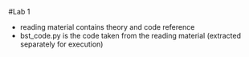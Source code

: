 #Lab 1
- reading material contains theory and code reference
- bst_code.py is the code taken from the reading material (extracted separately for execution)